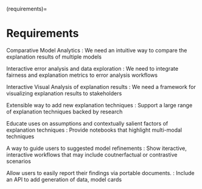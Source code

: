 (requirements)=
# Requirements

Comparative Model Analytics 
: We need an intuitive way to compare the explanation results of multiple models

Interactive error analysis and data exploration
: We need to integrate fairness and explanation metrics to error analysis workflows

Interactive Visual Analysis of explanation results
: We need a framework for visualizing explanation results to stakeholders

Extensible way to add new explanation techniques
: Support a large range of explanation techniques backed by research

Educate uses on assumptions and contextually salient factors of explanation techniques
: Provide notebooks that highlight multi-modal techniques 

A way to guide users to suggested model refinements
: Show iteractive, interactive workflows that may include coutnerfactual or contrastive scenarios

Allow users to easily report their findings via portable documents.
: Include an API to add generation of data, model cards 
